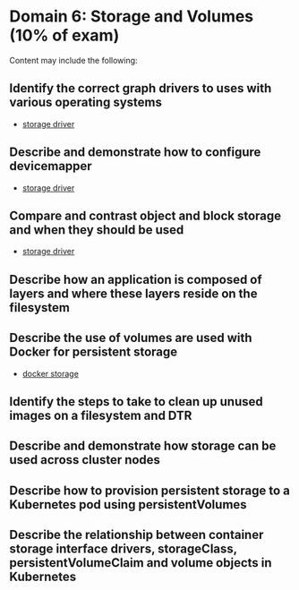 # Domain 6: Storage and Volumes (10% of exam)

Content may include the following:

## Identify the correct graph drivers to uses with various operating systems

- [storage driver](storage-driver.md)

## Describe and demonstrate how to configure devicemapper

- [storage driver](storage-driver.md)

## Compare and contrast object and block storage and when they should be used

- [storage driver](storage-driver.md)

## Describe how an application is composed of layers and where these layers reside on the filesystem

## Describe the use of volumes are used with Docker for persistent storage

- [docker storage](docker-storage.md)

## Identify the steps to take to clean up unused images on a filesystem and DTR

## Describe and demonstrate how storage can be used across cluster nodes

## Describe how to provision persistent storage to a Kubernetes pod using persistentVolumes

## Describe the relationship between container storage interface drivers, storageClass, persistentVolumeClaim and volume objects in Kubernetes
